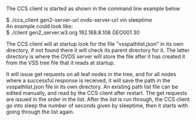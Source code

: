 The CCS client is started as shown in the command line example below

$ ./ccs_client gen2-server-url ovds-server-url vin sleeptime<br>
An example could look like:<br>
$ ./client gen2_server.w3.org 192.168.8.108 GEO001 30

The CCS client will at startup look for the file "vsspathlist.json" in its own directory, if not found there it will check its parent directory for it. 
The latter directory is where the OVDS server will store the file after it has created it from the VSS tree file that it reads at startup. 

It will issue get requests on all leaf nodes in the tree, and for all nodes where a successful response is received, 
it will save the path in the vsspathlist.json file in its own directory. 
An existing path list file can be edited manually, and read by the CCS client after restart. 
The get requests are issued in the order in the list.
After the list is run through, the CCS client go into sleep the number of seconds given by sleeptime, then it starts with going through the list again.

